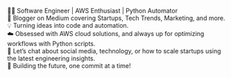 👨‍💻 Software Engineer | AWS Enthusiast | Python Automator <br />
📝 Blogger on Medium covering Startups, Tech Trends, Marketing, and more. <br />
💡 Turning ideas into code and automation. <br />
☁️ Obsessed with AWS cloud solutions, and always up for optimizing workflows with Python scripts. <br />
💬 Let’s chat about social media, technology, or how to scale startups using the latest engineering insights. <br />
🚀 Building the future, one commit at a time! <br />



<!---
sh4shankk/sh4shankk is a ✨ special ✨ repository because its `README.md` (this file) appears on your GitHub profile.
You can click the Preview link to take a look at your changes.
--->
